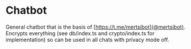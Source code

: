 # Chatbot

General chatbot that is the basis of [https://t.me/mertsibot](@mertsibot). Encrypts everything (see db/index.ts and crypto/index.ts for implementation) so can be used in all chats with privacy mode off.

